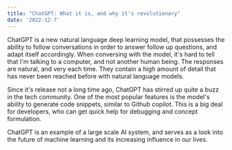 ```yaml
---
title: "ChatGPT: What it is, and why it's revolutionary"
date: '2022-12-7'
---
```


ChatGPT is a new natural language deep learning model, that possesses the ability to follow conversations in order to answer follow up questions, and adapt itself accordingly. When conversing with the model, it's hard to tell that I'm talking to a computer, and not another human being. The responses are natural, and very each time. They contain a high amount of detail that has never been reached before with natural language models. 

Since it's release not a long time ago, ChatGPT has stirred up quite a buzz in the tech community. One of the most popular features is the model's ability to generate code snippets, similar to Github copilot. This is a big deal for developers, who can get quick help for debugging and concept formulation. 

ChatGPT is an example of a large scale AI system, and serves as a look into the future of machine learning and its increasing influence in our lives. 
